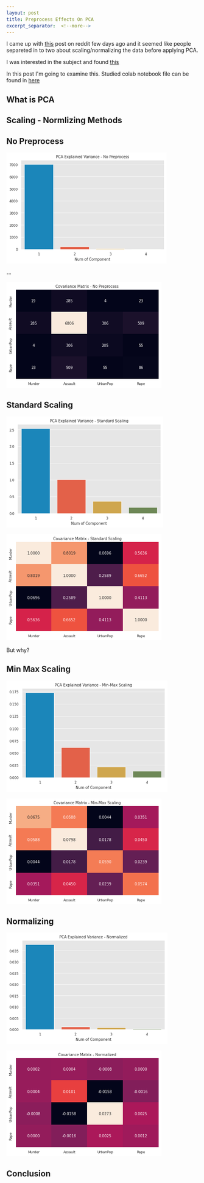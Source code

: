 ```yaml
---
layout: post
title: Preprocess Effects On PCA
excerpt_separator:  <!--more-->
---
```


I came up with [this](https://www.reddit.com/r/datascience/comments/x89x48/is_it_normal_that_more_than_90_of_the_pca/?utm_source=share&utm_medium=ios_app&utm_name=iossmf) post on reddit few days ago and it seemed like people separeted in to two about scaling/normalizing the data before applying PCA.

I was interested in the subject and found [this](https://stats.stackexchange.com/questions/69157/why-do-we-need-to-normalize-data-before-principal-component-analysis-pca)

In this post I'm going to examine this. Studied colab notebook file can be found in [here]()

## What is PCA


## Scaling - Normlizing Methods


## No Preprocess
![explained_variance_no_preprocess](./img/preprocess_effects_on_pca/explained_variance_no_preprocess.png)

--

![covariance_matrix_no_preprocess](./img/preprocess_effects_on_pca/covariance_matrix_no_preprocess.png)

## Standard Scaling
![explained_variance_standard_scaling](./img/preprocess_effects_on_pca/explained_variance_standard_scaling.png)

![covariance_matrix_standard_scaling](./img/preprocess_effects_on_pca/covariance_matrix_standard_scaling.png)

But why?

## Min Max Scaling
![explained_variance_minmaxscale](./img/preprocess_effects_on_pca/explained_variance_minmaxscale.png)

![covariance_matrix_minmaxscale](./img/preprocess_effects_on_pca/covariance_matrix_minmaxscale.png)

## Normalizing
![explained_variance_normalized](./img/preprocess_effects_on_pca/explaine_variance_normalized.png)

![covariance_matrix_normalize](./img/preprocess_effects_on_pca/covariance_matrix_normalized.png)



## Conclusion